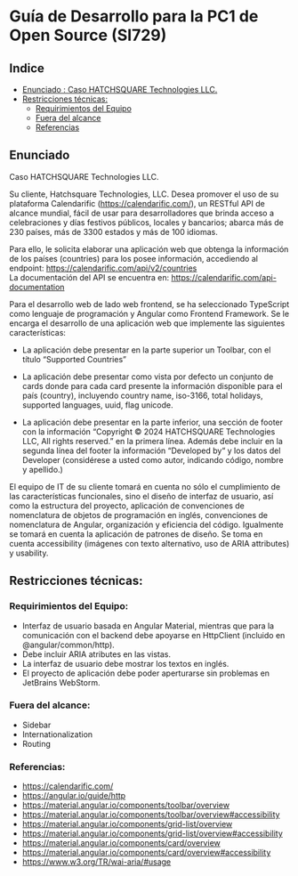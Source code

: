 # Guía de Desarrollo para la PC1 de Open Source (SI729)

## Indice
   
  - [Enunciado : Caso HATCHSQUARE Technologies LLC.](#enunciado-)
  - [Restricciones técnicas:](#restricciones-técnicas)
    - [Requirimientos del Equipo](#requirimientos-del-equipo)
    - [Fuera del alcance](#fuera-del-alcance-)
    - [Referencias](#referencias-)


## Enunciado 

Caso HATCHSQUARE Technologies LLC.  

Su cliente, Hatchsquare Technologies, LLC. Desea promover el uso de su plataforma 
Calendarific (https://calendarific.com/), un RESTful API de alcance mundial, fácil de 
usar para desarrolladores que brinda acceso a celebraciones y días festivos públicos, 
locales y bancarios; abarca más de 230 países, más de 3300 estados y más de 100 idiomas.   

Para ello, le solicita elaborar una aplicación web que obtenga la información de los países 
(countries) para los posee información, accediendo 
al endpoint:  https://calendarific.com/api/v2/countries  
La documentación del API se encuentra en: https://calendarific.com/api-documentation  

Para el desarrollo web de lado web frontend, se ha seleccionado TypeScript como lenguaje de 
programación y Angular como Frontend Framework.  Se le encarga el desarrollo de una 
aplicación web que implemente las siguientes características: 

- La aplicación debe presentar en la parte superior un Toolbar, 
con el título “Supported Countries” 

- La aplicación debe presentar como vista por defecto un conjunto de cards donde para 
cada card presente la información disponible para el país (country), incluyendo 
country name, iso-3166, total holidays, supported languages, uuid, flag unicode.  

- La aplicación debe presentar en la parte inferior, una sección de footer con la 
información “Copyright © 2024 HATCHSQUARE Technologies LLC, All rights reserved.” 
en la primera línea. Además debe incluir en la segunda línea del footer la 
información “Developed by“ y los datos del Developer (considérese 
a usted como autor, indicando código, nombre y apellido.)

El equipo de IT de su cliente tomará en cuenta no sólo el cumplimiento de las 
características funcionales, sino el diseño de interfaz de usuario, así como la 
estructura del proyecto, aplicación de convenciones de nomenclatura de objetos de 
programación en inglés, convenciones de nomenclatura de Angular, organización y 
eficiencia del código. Igualmente se tomará en cuenta la aplicación de patrones 
de diseño. Se toma en cuenta accessibility (imágenes con texto alternativo, uso de 
ARIA attributes) y usability. 

## Restricciones técnicas:

### Requirimientos del Equipo:

- Interfaz de usuario basada en Angular Material, mientras que para la 
comunicación con el backend debe apoyarse en HttpClient 
(incluido en @angular/common/http). 
- Debe incluir ARIA atributes en las vistas. 
- La interfaz de usuario debe mostrar los textos en inglés. 
- El proyecto de aplicación debe poder aperturarse sin problemas en JetBrains WebStorm.

### Fuera del alcance: 
- Sidebar 
- Internationalization 
- Routing 

### Referencias: 
- https://calendarific.com/  
- https://angular.io/guide/http 
- https://material.angular.io/components/toolbar/overview  
- https://material.angular.io/components/toolbar/overview#accessibility 
- https://material.angular.io/components/grid-list/overview 
- https://material.angular.io/components/grid-list/overview#accessibility 
- https://material.angular.io/components/card/overview 
- https://material.angular.io/components/card/overview#accessibility  
- https://www.w3.org/TR/wai-aria/#usage   
